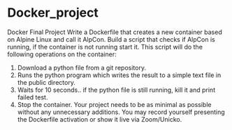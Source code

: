 # Docker_project
Docker Final Project
Write a Dockerfile that creates a new container based on Alpine Linux and call it
AlpCon.
Build a script that checks if AlpCon is running, if the container is not running start
it. This script will do the following operations on the container:
1. Download a python file from a git repository.
2. Runs the python program which writes the result to a simple text file in the
public directory.
3. Waits for 10 seconds.. if the python file is still running, kill it and print failed
test.
4. Stop the container.
Your project needs to be as minimal as possible without any unnecessary
additions. You may record yourself presenting the Dockerfile activation or show it
live via Zoom/Unicko. 
